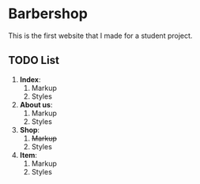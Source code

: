 # Barbershop
This is the first website that I made for a student project.

## TODO List
1. **Index**:
    1. Markup
    2. Styles
2. **About us**:
    1. Markup
    2. Styles
3. **Shop**:
    1. ~~Markup~~
    2. Styles
4. **Item**:
    1. Markup
    2. Styles